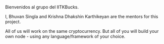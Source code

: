 Bienvenidos al grupo del IITKBucks.

I, Bhuvan Singla and Krishna Dhakshin Karthikeyan are the mentors for this project.

All of us will work on the same cryptocurrency. But all of you will build your own node - using any language/framework of your choice.
